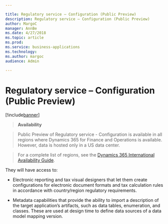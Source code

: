 ```yaml
---

title: Regulatory service – Configuration (Public Preview)
description: Regulatory service – Configuration (Public Preview)
author: MargoC
manager: AnnBe
ms.date: 4/27/2018
ms.topic: article
ms.prod: 
ms.service: business-applications
ms.technology: 
ms.author: margoc
audience: Admin

---
```

#  Regulatory service – Configuration<br>(Public Preview)


[!include[banner](../../../includes/banner.md)]

>   **Availability**

>   Public Preview of Regulatory service - Configuration is available in all
>   regions where Dynamics 365 for Finance and Operations is available. However,
>   data is hosted only in a US data center.

>   For a complete list of regions, see the [Dynamics 365 International
>   Availability
>   Guide](https://aka.ms/dynamics_365_international_availability_deck).

They will have access to:

-   Electronic reporting and tax visual designers that let them create
    configurations for electronic document formats and tax calculation rules in
    accordance with country/region regulatory requirements.

-   Metadata capabilities that provide the ability to import a description of
    the target application’s artifacts, such as data tables, enumeration, and
    classes. These are used at design time to define data sources of a data
    model mapping version.
